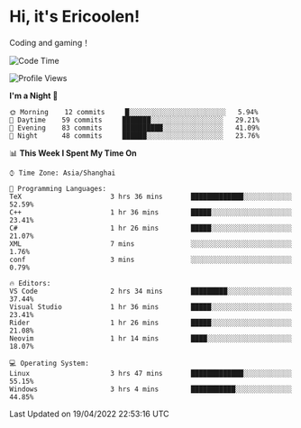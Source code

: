 # Hi, it's Ericoolen!
Coding and gaming！

<!--START_SECTION:waka-->
![Code Time](http://img.shields.io/badge/Code%20Time-210%20hrs%208%20mins-blue)

![Profile Views](http://img.shields.io/badge/Profile%20Views-2-blue)

**I'm a Night 🦉** 

```text
🌞 Morning    12 commits     █░░░░░░░░░░░░░░░░░░░░░░░░   5.94% 
🌆 Daytime    59 commits     ███████░░░░░░░░░░░░░░░░░░   29.21% 
🌃 Evening    83 commits     ██████████░░░░░░░░░░░░░░░   41.09% 
🌙 Night      48 commits     ██████░░░░░░░░░░░░░░░░░░░   23.76%

```


📊 **This Week I Spent My Time On** 

```text
⌚︎ Time Zone: Asia/Shanghai

💬 Programming Languages: 
TeX                      3 hrs 36 mins       █████████████░░░░░░░░░░░░   52.59% 
C++                      1 hr 36 mins        █████░░░░░░░░░░░░░░░░░░░░   23.41% 
C#                       1 hr 26 mins        █████░░░░░░░░░░░░░░░░░░░░   21.07% 
XML                      7 mins              ░░░░░░░░░░░░░░░░░░░░░░░░░   1.76% 
conf                     3 mins              ░░░░░░░░░░░░░░░░░░░░░░░░░   0.79%

🔥 Editors: 
VS Code                  2 hrs 34 mins       █████████░░░░░░░░░░░░░░░░   37.44% 
Visual Studio            1 hr 36 mins        █████░░░░░░░░░░░░░░░░░░░░   23.41% 
Rider                    1 hr 26 mins        █████░░░░░░░░░░░░░░░░░░░░   21.08% 
Neovim                   1 hr 14 mins        ████░░░░░░░░░░░░░░░░░░░░░   18.07%

💻 Operating System: 
Linux                    3 hrs 47 mins       █████████████░░░░░░░░░░░░   55.15% 
Windows                  3 hrs 4 mins        ███████████░░░░░░░░░░░░░░   44.85%

```


 Last Updated on 19/04/2022 22:53:16 UTC
<!--END_SECTION:waka-->

